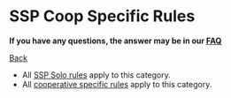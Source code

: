 # SSP Coop Specific Rules

**If you have any questions, the answer may be in our
[FAQ](https://www.speedrun.com/mcbe/thread/vdv9t)**

[Back](../README.md)

* All [SSP Solo rules](ssp.md) apply to this category.
* All [cooperative specific rules](../coop/README.md) apply to this category.
